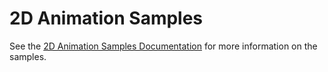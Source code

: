 # 2D Animation Samples
See the [2D Animation Samples Documentation](https://docs.unity3d.com/Packages/com.unity.2d.animation@latest/index.html?subfolder=/manual/Examples.html) for more information on the samples.
